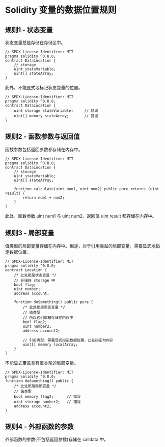 # Solidity 变量的数据位置规则

## 规则1 - 状态变量

状态变量总是存储在存储区中。

```solidity
// SPDX-License-Identifier: MIT
pragma solidity ^0.8.0;
contract DataLocation {
    // storage
    uint stateVariable;
    uint[] stateArray;
}
```

此外，不能显式地标记状态变量的位置。

```solidity
// SPDX-License-Identifier: MIT
pragma solidity ^0.8.0;
contract DataLocation {
    uint storage stateVariable;     // 错误
    uint[] memory stateArray;       // 错误
}
```

## 规则2 - 函数参数与返回值

函数参数包括返回参数都存储在内存中。

```solidity
// SPDX-License-Identifier: MIT
pragma solidity ^0.8.0;
contract DataLocation {
    // storage
    uint stateVariable;
    uint[] stateArray;

    function calculate(uint num1, uint num2) public pure returns (uint result) {
        return num1 + num2;
    }
}
```

此处，函数参数 uint num1 与 uint num2，返回值 uint result 都存储在内存中。

## 规则3 - 局部变量

值类型的局部变量存储在内存中。但是，对于引用类型的局部变量，需要显式地指定数据位置。

```solidity
// SPDX-License-Identifier: MIT
pragma solidity ^0.8.0;
contract Location {
    /* 此处都是状态变量 */
    // 存储在 storage 中
    bool flag;
    uint number;
    address account;

    function doSomething() public pure {
        /* 此处都是局部变量 */
        // 值类型
        // 所以它们都被存储在内存中
        bool flag2;
        uint number2;
        address account2;

        // 引用类型，需要显式指定数据位置，此处指定为内存
        uint[] memory localArray;
    }
}
```

不能显式覆盖具有值类型的局部变量。

```solidity
// SPDX-License-Identifier: MIT
pragma solidity ^0.8.0;
function doSomething() public {
    /* 此处都是局部变量 */
    // 值类型
    bool memory flag2;      // 错误
    uint storage number2;   // 错误
    address account2;
}
```

## 规则4 - 外部函数的参数

外部函数的参数(不包括返回参数)存储在 calldata 中。
